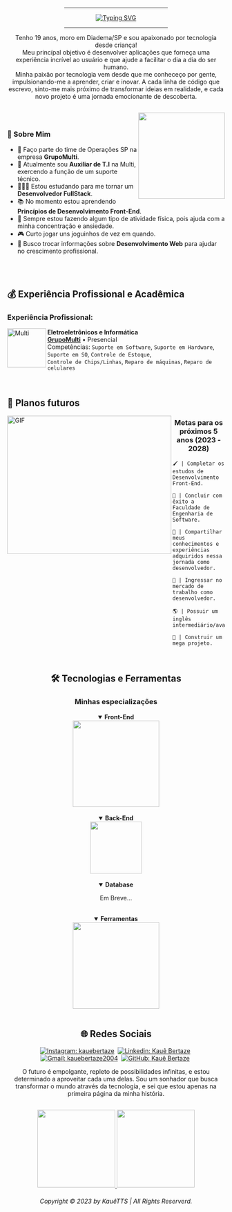 <div align="center">

   <hr width="240px" noshade="noshade" size="1">
   <a href="https://git.io/typing-svg"><img src="https://readme-typing-svg.demolab.com?font=Fira+Code&weight=600&size=24&pause=1000&color=F70000&center=true&vCenter=true&random=false&width=435&height=30&lines=Kau%C3%AA+Bertaze+de+Oliveira;Desenvolvedor+FullStack;Engenheiro+de+Software" alt="Typing SVG" /></a>
   <hr width="240px" noshade="noshade" size="1">
</div>

<p align="center">
   Tenho 19 anos, moro em Diadema/SP e sou apaixonado por tecnologia desde criança!<br>
   Meu princípal objetivo é desenvolver aplicações que forneça uma experiência incrível ao usuário e que ajude a facilitar o dia a dia do ser humano.<br>
   Minha paixão por tecnologia vem desde que me conheceço por gente, impulsionando-me a aprender, criar e inovar. A cada linha de código que escrevo, sinto-me mais próximo de transformar ideias em realidade, e cada novo projeto é uma jornada emocionante de descoberta.
</p>

##

<img width="200px" align="right" src="https://media.tenor.com/TyhWL7gJwPgAAAAi/peppo-dance.gif">

<br>

### 📝 Sobre Mim 

- 📌 Faço parte do time de Operações SP na empresa **GrupoMulti**.
- 🔌 Atualmente sou **Auxiliar de T.I** na Multi, exercendo a função de um suporte técnico.
- 👨🏻‍💻 Estou estudando para me tornar um **Desenvolvedor FullStack**.
- 📚 No momento estou aprendendo **Princípios de Desenvolvimento Front-End**.
- 💪 Sempre estou fazendo algum tipo de atividade física, pois ajuda com a minha concentração e ansiedade.
- 🎮 Curto jogar uns joguinhos de vez em quando.
- 🤝 Busco trocar informações sobre **Desenvolvimento Web** para ajudar no crescimento profissional.

<br>
<br>

<h2>💰 Experiência Profissional e Acadêmica</h2>

<h3>Experiência Profissional:</h3>

[<img align="left" width="90px" height="90px" alt="Multi" src="https://i.postimg.cc/NfhFgdDS/1659028914663.jpg"/>](https://www.multilaser.com.br/)
**Eletroeletrônicos e Informática** \
[**GrupoMulti**](https://www.multilaser.com.br/) • Presencial \
Competências: `Suporte em Software`, `Suporte em Hardware`, `Suporte em SO`, `Controle de Estoque`,
<br/> `Controle de Chips/Linhas`, `Reparo de máquinas`, `Reparo de celulares`

<br>

## 🎯 Planos futuros

<img width="380px" height="320px" align="left" alt="GIF" src="https://media.tenor.com/I3RjM4xQO0kAAAAi/monitors-typing.gif">

<h3 align="center">Metas para os próximos 5 anos (2023 - 2028)</h3>

```
🖌️ | Completar os estudos de Desenvolvimento Front-End.

🧠 | Concluir com êxito a Faculdade de Engenharia de Software.

🌟 | Compartilhar meus conhecimentos e experiências adquiridos nessa jornada como desenvolvedor.

📖 | Ingressar no mercado de trabalho como desenvolvedor.

🌎 | Possuir um inglês intermediário/avançado.

🤖 | Construir um mega projeto.
```

<br>

<h2 align="center">🛠️ Tecnologias e Ferramentas</h2>

<div align="center">
   <h3><b>Minhas especializações</b></h3>

   <details open >
   <summary><b>Front-End</b></summary>
      <img width="200px" src="https://skillicons.dev/icons?i=html,css,javascript,tailwindcss,scss" />
   </details>

   <br>

   <details open>
   <summary><b>Back-End</b></summary>
      <img width="120px" src="https://skillicons.dev/icons?i=php,python,nodejs" />
   </details>

   <br>

   <details open>
   <summary><b>Database</b></summary>   
      <p>Em Breve...<p>
   </details>

   <br>

   <details open>
   <summary><b>Ferramentas</b></summary>   
      <img width="200px" src="https://skillicons.dev/icons?i=vscode,git,github,markdown,vercel" />
   </details>
</div>

<br>

<h2 align="center">🌐 Redes Sociais</h2>

<div align="center" display="inline">

   [![Instagram: kauebertaze](https://img.shields.io/badge/instagram-E4405F?style=for-the-badge&logo=instagram&logoColor=white)](https://www.instagram.com/kauebertaze/)&nbsp;
   [![Linkedin: Kauê Bertaze](https://img.shields.io/badge/linkedin-0077B5?style=for-the-badge&logo=linkedin)](https://www.linkedin.com/in/kauebertaze/)&nbsp;
   [![Gmail: kauebertaze2004](https://img.shields.io/badge/gmail-D14836?style=for-the-badge&logo=gmail&logoColor=white)](mailto:kauebertaze2004@gmail.com)&nbsp;
   [![GitHub: Kauê Bertaze](https://img.shields.io/badge/github-181717?style=for-the-badge&logo=github&logoColor=white&link=kauebertaze)](https://github.com/KaueTTS)&nbsp;

</div>

<p align="center">
   O futuro é empolgante, repleto de possibilidades infinitas, e estou determinado a aproveitar cada uma delas. Sou um sonhador que busca transformar o mundo através da tecnologia, e sei que estou apenas na primeira página da minha história.
</p>

##

<p align="center">
 <a href="https://github.com/KaueTTS">
    <img height="180em" src="https://github-readme-stats.vercel.app/api?username=KaueTTS&show_icons=true&theme=tokyonight"/>
    <img height="180em" src="https://github-readme-stats.vercel.app/api/top-langs/?username=KaueTTS&layout=compact&theme=tokyonight"/>
 </a>
 <!-- ![Snake animation](https://github.com/KaueTTS/KaueTTS/blob/output/github-contribution-grid-snake.svg) -->
</p>

<h6 align="center">Copyright © 2023 by KauêTTS | All Rights Reserverd.</h6>